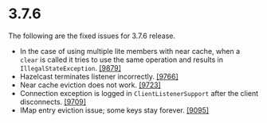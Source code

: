 
# 3.7.6

The following are the fixed issues for 3.7.6 release.

- In the case of using multiple lite members with near cache, when a `clear` is called it tries to use the same operation and results in `IllegalStateException`. <a href="https://github.com/hazelcast/hazelcast/issues/9879" target="_blank">[9879]</a>
- Hazelcast terminates listener incorrectly. <a href="https://github.com/hazelcast/hazelcast/issues/9766" target="_blank">[9766]</a>
- Near cache eviction does not work. <a href="https://github.com/hazelcast/hazelcast/issues/9723" target="_blank">[9723]</a>
- Connection exception is logged in `ClientListenerSupport` after the client disconnects. <a href="https://github.com/hazelcast/hazelcast/issues/9709" target="_blank">[9709]</a>
- IMap entry eviction issue; some keys stay forever. <a href="https://github.com/hazelcast/hazelcast/issues/9095" target="_blank">[9095]</a>
